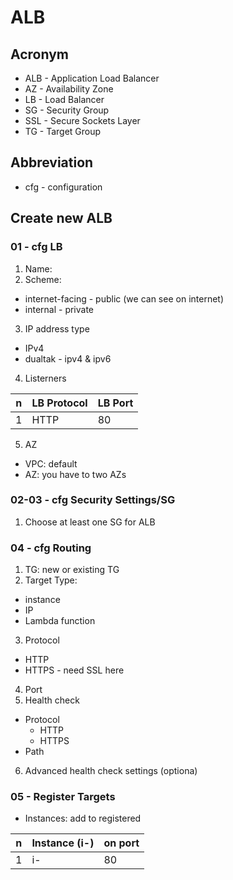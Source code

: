 # ALB

## Acronym
* ALB - Application Load Balancer
* AZ - Availability Zone
* LB - Load Balancer
* SG - Security Group
* SSL - Secure Sockets Layer
* TG - Target Group

## Abbreviation
* cfg - configuration

## Create new ALB
### 01 - cfg LB
1) Name: 
2) Scheme:
  * internet-facing - public (we can see on internet)
  * internal - private

3) IP address type
  * IPv4
  * dualtak - ipv4 & ipv6
4) Listerners

|n|LB Protocol|LB Port|
|-|-----------|-------|
|1|HTTP       |80     |


5) AZ
  * VPC: default
  * AZ: you have to two AZs
  
### 02-03 - cfg Security Settings/SG
1) Choose at least one SG for ALB

### 04 - cfg Routing
1) TG: new or existing TG
2) Target Type: 
  * instance
  * IP
  * Lambda function
3) Protocol
  * HTTP
  * HTTPS - need SSL here
4) Port
5) Health check
  * Protocol
    * HTTP
    * HTTPS
  * Path
6) Advanced health check settings (optiona)

### 05 - Register Targets
* Instances: add to registered

|n|Instance (i-<Number>)| on port|
|-|---------------------|--------|
|1|i-<number>           | 80     |
